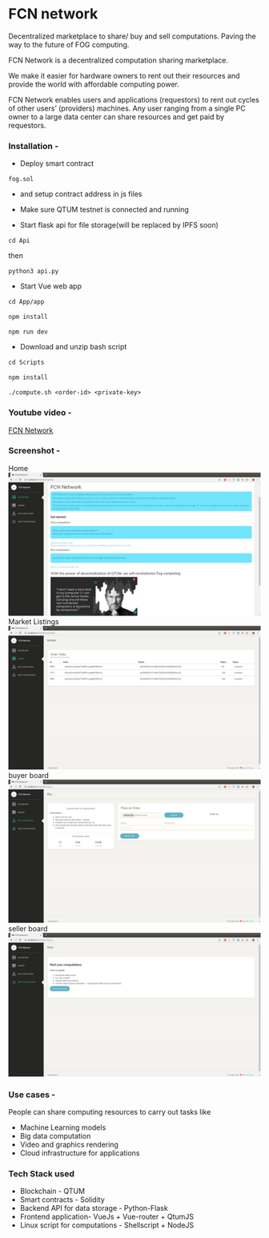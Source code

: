 # FCN network
Decentralized marketplace to share/ buy and sell computations. Paving the way to the future of FOG computing.

FCN Network is a decentralized computation sharing marketplace.

We make it easier for hardware owners to rent out their resources and provide the world with affordable computing power.

FCN Network enables users and applications (requestors) to rent out cycles of other users’ (providers) machines. Any user ranging from a single PC owner to a large data center can share resources and get paid by requestors.


### Installation - 
- Deploy smart contract
```
fog.sol
```
- and setup contract address in js files

- Make sure QTUM testnet is connected and running

- Start flask api for file storage(will be replaced by IPFS soon)
```
cd Api
```
then
```
python3 api.py
```
- Start Vue web app
```
cd App/app
```
```
npm install
```
```
npm run dev
```
- Download and unzip bash script
```
cd Scripts
```
```
npm install
```
```
./compute.sh <order-id> <private-key>
```

### Youtube video - 
[FCN Network](http://)

### Screenshot -
 Home
![](screen/1.png)
 Market Listings
![](screen/2.png)
 buyer board
![](screen/3.png)
 seller board
![](screen/4.png)
 
### Use cases - 
People can share computing resources to carry out tasks like 
- Machine Learning models
- Big data computation 
- Video and graphics rendering
- Cloud infrastructure for applications
 
### Tech Stack used
- Blockchain - QTUM
- Smart contracts - Solidity
- Backend API for data storage - Python-Flask
- Frontend application- VueJs + Vue-router + QtumJS
- Linux script for computations - Shellscript + NodeJS

